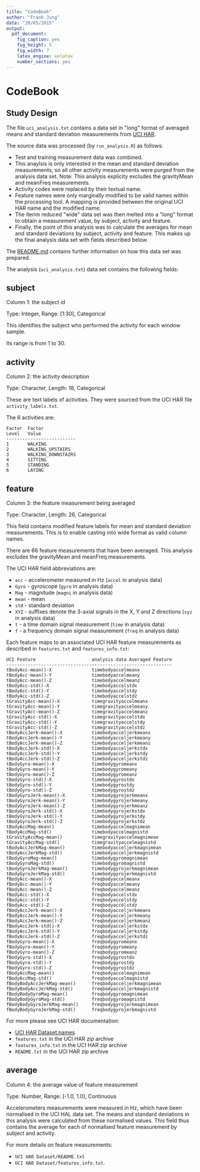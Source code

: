```yaml
---
title: "CodeBook"
author: "Frank Jung"
date: "20/05/2015"
output:
  pdf_document:
    fig_caption: yes
    fig_height: 5
    fig_width: 7
    latex_engine: xelatex
    number_sections: yes
---
```


CodeBook
========


Study Design
------------

The file `uci_analysis.txt` contains a data set in "long" format of averaged
means and standard deviation measurements from 
[UCI HAR](http://archive.ics.uci.edu/ml/datasets/Human+Activity+Recognition+Using+Smartphones).

The source data was processed (by `run_analysis.R`) as follows:

- Test and training measurement data was combined.
- This anaylsis is only interested in the mean and standard deviation
  measurements, so all other activity measurements were purged from the
  analysis data set. Note: This analysis explicity excludes the gravityMean and
  meanFreq measurements.
- Activity codes were replaced by their textual name.
- Feature names were only marginally modified to be valid names within the
  processing tool. A mapping is provided between the original UCI HAR name and
  the modified name.
- The iterim reduced "wide" data set was then melted into a "long" format to
  obtain a measurement value, by subject, activity and feature.
- Finally, the point of this analysis was to calculate the averages for mean
  and standard deviations by subject, activity and feature. This makes up the
  final analysis data set with fields described below.

The [README.md](README.md) contains further information on how this data set was
prepared.

The analysis (`uci_analysis.txt`) data set contains the following fields:


subject
-------

Column 1: the subject id

Type: Integer, Range: [1:30], Categorical

This identifies the subject who performed the activity for each window sample.

Its range is from 1 to 30.


activity
--------

Column 2: the activity description

Type: Character, Length: 18, Categorical

These are text labels of activities. They were sourced from the UCI HAR file
`activity_labels.txt`.

The 6 activities are:

```
Factor  Factor
Level   Value
--------------------------
1       WALKING
2       WALKING_UPSTAIRS
3       WALKING_DOWNSTAIRS
4       SITTING
5       STANDING
6       LAYING
```


feature
-------

Column 3: the feature measurement being averaged

Type: Character, Length: 26, Categorical

This field contains modified feature labels for mean and standard deviation
measurements. This is to enable casting into wide format as valid column names.

There are 66 feature measurements that have been averaged. This analysis
excludes the gravityMean and meanFreq measurements.

The UCI HAR field abbreviations are:

* `acc` - accelerometer measured in Hz (`accel` in analysis data)
* `Gyro` - gyroscope (`gyro` in analysis data)
* `Mag` - magnitude (`magni` in analysis data)
* `mean` - mean
* `std` - standard deviation
* `XYZ` - suffixes denote the 3-axial signals in the X, Y and Z directions (`xyz` in analysis data)
* `t` - a time domain signal measurement (`time` in analysis data)
* `f` - a frequency domain signal measurement (`freq` in analysis data)

Each feature maps to an associated UCI HAR feature measurements as described in
`features.txt` and `features_info.txt`:

```
UCI Feature                     analysis data Averaged Feature
--------------------------------------------------------------
tBodyAcc-mean()-X               timebodyaccelmeanx
tBodyAcc-mean()-Y               timebodyaccelmeany
tBodyAcc-mean()-Z               timebodyaccelmeanz
tBodyAcc-std()-X                timebodyaccelstdx
tBodyAcc-std()-Y                timebodyaccelstdy
tBodyAcc-std()-Z                timebodyaccelstdz
tGravityAcc-mean()-X            timegravityaccelmeanx
tGravityAcc-mean()-Y            timegravityaccelmeany
tGravityAcc-mean()-Z            timegravityaccelmeanz
tGravityAcc-std()-X             timegravityaccelstdx
tGravityAcc-std()-Y             timegravityaccelstdy
tGravityAcc-std()-Z             timegravityaccelstdz
tBodyAccJerk-mean()-X           timebodyacceljerkmeanx
tBodyAccJerk-mean()-Y           timebodyacceljerkmeany
tBodyAccJerk-mean()-Z           timebodyacceljerkmeanz
tBodyAccJerk-std()-X            timebodyacceljerkstdx
tBodyAccJerk-std()-Y            timebodyacceljerkstdy
tBodyAccJerk-std()-Z            timebodyacceljerkstdz
tBodyGyro-mean()-X              timebodygyromeanx
tBodyGyro-mean()-Y              timebodygyromeany
tBodyGyro-mean()-Z              timebodygyromeanz
tBodyGyro-std()-X               timebodygyrostdx
tBodyGyro-std()-Y               timebodygyrostdy
tBodyGyro-std()-Z               timebodygyrostdz
tBodyGyroJerk-mean()-X          timebodygyrojerkmeanx
tBodyGyroJerk-mean()-Y          timebodygyrojerkmeany
tBodyGyroJerk-mean()-Z          timebodygyrojerkmeanz
tBodyGyroJerk-std()-X           timebodygyrojerkstdx
tBodyGyroJerk-std()-Y           timebodygyrojerkstdy
tBodyGyroJerk-std()-Z           timebodygyrojerkstdz
tBodyAccMag-mean()              timebodyaccelmagnimean
tBodyAccMag-std()               timebodyaccelmagnistd
tGravityAccMag-mean()           timegravityaccelmagnimean
tGravityAccMag-std()            timegravityaccelmagnistd
tBodyAccJerkMag-mean()          timebodyacceljerkmagnimean
tBodyAccJerkMag-std()           timebodyacceljerkmagnistd
tBodyGyroMag-mean()             timebodygyromagnimean
tBodyGyroMag-std()              timebodygyromagnistd
tBodyGyroJerkMag-mean()         timebodygyrojerkmagnimean
tBodyGyroJerkMag-std()          timebodygyrojerkmagnistd
fBodyAcc-mean()-X               freqbodyaccelmeanx
fBodyAcc-mean()-Y               freqbodyaccelmeany
fBodyAcc-mean()-Z               freqbodyaccelmeanz
fBodyAcc-std()-X                freqbodyaccelstdx
fBodyAcc-std()-Y                freqbodyaccelstdy
fBodyAcc-std()-Z                freqbodyaccelstdz
fBodyAccJerk-mean()-X           freqbodyacceljerkmeanx
fBodyAccJerk-mean()-Y           freqbodyacceljerkmeany
fBodyAccJerk-mean()-Z           freqbodyacceljerkmeanz
fBodyAccJerk-std()-X            freqbodyacceljerkstdx
fBodyAccJerk-std()-Y            freqbodyacceljerkstdy
fBodyAccJerk-std()-Z            freqbodyacceljerkstdz
fBodyGyro-mean()-X              freqbodygyromeanx
fBodyGyro-mean()-Y              freqbodygyromeany
fBodyGyro-mean()-Z              freqbodygyromeanz
fBodyGyro-std()-X               freqbodygyrostdx
fBodyGyro-std()-Y               freqbodygyrostdy
fBodyGyro-std()-Z               freqbodygyrostdz
fBodyAccMag-mean()              freqbodyaccelmagnimean
fBodyAccMag-std()               freqbodyaccelmagnistd
fBodyBodyAccJerkMag-mean()      freqbodyacceljerkmagnimean
fBodyBodyAccJerkMag-std()       freqbodyacceljerkmagnistd
fBodyBodyGyroMag-mean()         freqbodygyromagnimean
fBodyBodyGyroMag-std()          freqbodygyromagnistd
fBodyBodyGyroJerkMag-mean()     freqbodygyrojerkmagnimean
fBodyBodyGyroJerkMag-std()      freqbodygyrojerkmagnistd
```

For more please see UCI HAR documentation:

- [UCI HAR Dataset.names](http://archive.ics.uci.edu/ml/machine-learning-databases/00240/UCI%20HAR%20Dataset.names)
- `features.txt` in the UCI HAR zip archive
- `features_info.txt` in the UCI HAR zip archive
- `README.txt` in the UCI HAR zip archive


average
-------

Column 4: the average value of feature measurement

Type: Number, Range: [-1.0, 1.0], Continuous

Accelerometers measurements were measured in Hz, which have been normalised in
the UCI HAL data set. The means and standard deviations in this analysis were
calculated from these normalised values. This field thus contains the average
for each of normalised feature measurement by subject and activity.

For more details on feature measurements:

- `UCI HAR Dataset/README.txt`
- `UCI HAR Dataset/features_info.txt`.
